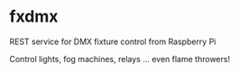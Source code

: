 # fxdmx
REST service for DMX fixture control from Raspberry Pi

Control lights, fog machines, relays ... even flame throwers! 
